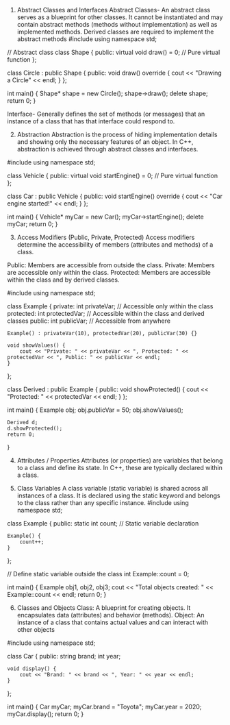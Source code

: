 1. Abstract Classes and Interfaces
Abstract Classes- An abstract class serves as a blueprint for other classes. It cannot be instantiated and may contain abstract methods (methods without implementation) as well as implemented methods.
Derived classes are required to implement the abstract methods
#include <iostream>
using namespace std;

// Abstract class
class Shape {
public:
    virtual void draw() = 0; // Pure virtual function
};

class Circle : public Shape {
public:
    void draw() override {
        cout << "Drawing a Circle" << endl;
    }
};

int main() {
    Shape* shape = new Circle();
    shape->draw();
    delete shape;
    return 0;
}

Interface- Generally defines the set of methods (or messages) that an instance of a class that has that interface could respond to.

2. Abstraction
Abstraction is the process of hiding implementation details and showing only the necessary features of an object. In C++, abstraction is achieved through abstract classes and interfaces.

#include <iostream>
using namespace std;

class Vehicle {
public:
    virtual void startEngine() = 0; // Pure virtual function
};

class Car : public Vehicle {
public:
    void startEngine() override {
        cout << "Car engine started!" << endl;
    }
};

int main() {
    Vehicle* myCar = new Car();
    myCar->startEngine();
    delete myCar;
    return 0;
}

3. Access Modifiers (Public, Private, Protected)
Access modifiers determine the accessibility of members (attributes and methods) of a class.

Public: Members are accessible from outside the class.
Private: Members are accessible only within the class.
Protected: Members are accessible within the class and by derived classes.

#include <iostream>
using namespace std;

class Example {
private:
    int privateVar; // Accessible only within the class
protected:
    int protectedVar; // Accessible within the class and derived classes
public:
    int publicVar; // Accessible from anywhere

    Example() : privateVar(10), protectedVar(20), publicVar(30) {}

    void showValues() {
        cout << "Private: " << privateVar << ", Protected: " << protectedVar << ", Public: " << publicVar << endl;
    }
};

class Derived : public Example {
public:
    void showProtected() {
        cout << "Protected: " << protectedVar << endl;
    }
};

int main() {
    Example obj;
    obj.publicVar = 50;
    obj.showValues();

    Derived d;
    d.showProtected();
    return 0;
}

4. Attributes / Properties
Attributes (or properties) are variables that belong to a class and define its state. In C++, these are typically declared within a class.

5. Class Variables
A class variable (static variable) is shared across all instances of a class. It is declared using the static keyword and belongs to the class rather than any specific instance.
#include <iostream>
using namespace std;

class Example {
public:
    static int count; // Static variable declaration

    Example() {
        count++;
    }
};

// Define static variable outside the class
int Example::count = 0;

int main() {
    Example obj1, obj2, obj3;
    cout << "Total objects created: " << Example::count << endl;
    return 0;
}

6. Classes and Objects
Class: A blueprint for creating objects. It encapsulates data (attributes) and behavior (methods).
Object: An instance of a class that contains actual values and can interact with other objects

#include <iostream>
using namespace std;

class Car {
public:
    string brand;
    int year;

    void display() {
        cout << "Brand: " << brand << ", Year: " << year << endl;
    }
};

int main() {
    Car myCar;
    myCar.brand = "Toyota";
    myCar.year = 2020;
    myCar.display();
    return 0;
}

